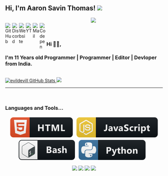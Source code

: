 <h2>Hi, I'm Aaron Savin Thomas! <img src="https://media.giphy.com/media/12oufCB0MyZ1Go/giphy.gif" width="50"></h2>
<img align='right' src="https://media.giphy.com/media/M9gbBd9nbDrOTu1Mqx/giphy.gif" width="230">
<br/>
<a href="https://github.com/Aaron03011">
  <img align="left" alt="GitHub" width="22px" src="https://cdn.jsdelivr.net/npm/simple-icons@3.5.0/icons/github.svg" />
</a>
<a href="https://discord.bio/p/aaronbiodiscord">
  <img align="left" alt="Discord" width="22px" src="https://cdn.jsdelivr.net/npm/simple-icons@3.5.0/icons/discord.svg" />
</a>
<a href="https://aaron0301.netlify.app/">
  <img align="left" alt="Website" width="22px" src="https://cdn.jsdelivr.net/npm/simple-icons@3.5.0/icons/discord.svg" />
</a>
<a href="https://www.youtube.com/channel/UCI3xcS0XceKXKz6WJFWk6Vg">
  <img align="left" alt="YT" width="22px" src="https://cdn.jsdelivr.net/npm/simple-icons@3.5.0/icons/youtube.svg" />
</a>
<a href="mailto:aaronsavagekid@gmail.com?body=message">
  <img align="left" alt="Mail" width="22px" src="https://cdn.jsdelivr.net/npm/simple-icons@3.5.0/icons/gmail.svg" />
</a>
<a href="https://codepen.io/aaron03011">
  <img align="left" alt="Codepen" width="22px" src="https://cdn.jsdelivr.net/npm/simple-icons@3.5.0/icons/codepen.svg" />
</a>
<br/>
<br/>

### Hi 🙋‍♂️,
### I'm 11 Years old Programmer | Programmer | Editor | Devloper from India.

<br/>

<a href="https://github.com/MrHarshArora">
  <img src="https://github-readme-stats.vercel.app/api?username=Aaron03011&show_icons=true&theme=blue-green&layout=compact" alt="evildevill GitHub Stats" />
</a>
<a href="https://github.com/MrHarshArora">
  <img src="https://github-readme-stats.vercel.app/api/top-langs/?username=Aaron03011&show_icons=true&theme=blue-green&layout=compact" alt"Most use languages"/>
</a>
<br />

*************

<br />

### Languages and Tools...
<p align="center">
 <img src="https://raw.githubusercontent.com/8bithemant/8bithemant/master/svg/dev/languages/html.svg" alt="Twitter" style="vertical-align:top; margin:4px">  <img src="https://raw.githubusercontent.com/8bithemant/8bithemant/master/svg/dev/languages/js.svg" alt="Twitter" style="vertical-align:top; margin:4px">  <img src="https://raw.githubusercontent.com/8bithemant/8bithemant/master/svg/dev/tools/bash.svg" alt="Twitter" style="vertical-align:top; margin:4px">
  <img src="https://raw.githubusercontent.com/8bithemant/8bithemant/master/svg/dev/languages/python.svg" alt="Twitter" style="vertical-align:top; margin:4px"> 
  <img src="https://raw.githubusercontent.com/8bithemant/8bithemant/master/svg/dev/languages/shell.svg" alt="" style="vertical-align:top; margin:4px"> 
 </p>
 <p align="center">
 <code><a href="https://www.python.org/" target="_blank"><img height="50" src="https://www.vectorlogo.zone/logos/python/python-ar21.svg"></a></code>
<code><a href="https://www.linux.org/" target="_blank"><img height="50" src="https://www.vectorlogo.zone/logos/linux/linux-ar21.svg"></a></code>
<code><a href="https://reactjs.org/" target="_blank"><img height="50" src="https://www.vectorlogo.zone/logos/reactjs/reactjs-ar21.svg"></a></code>
<code><a href="https://www.docker.com/" target="_blank"><img height="50" src="https://www.vectorlogo.zone/logos/docker/docker-official.svg"></a></code>
<br/><br/>
</p>

